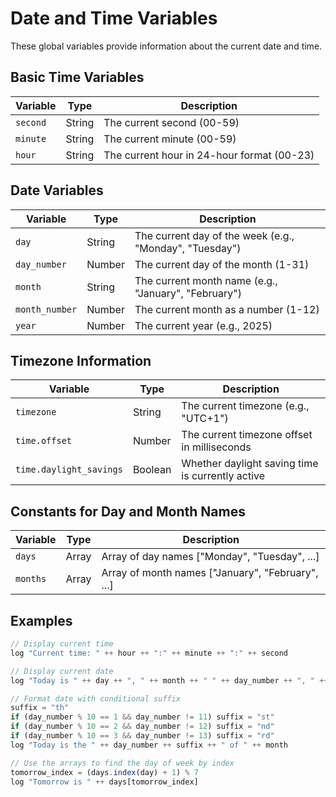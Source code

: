 # Date and Time Variables

These global variables provide information about the current date and time.

## Basic Time Variables

| Variable | Type | Description |
|----------|------|-------------|
| `second` | String | The current second (00-59) |
| `minute` | String | The current minute (00-59) |
| `hour` | String | The current hour in 24-hour format (00-23) |

## Date Variables

| Variable | Type | Description |
|----------|------|-------------|
| `day` | String | The current day of the week (e.g., "Monday", "Tuesday") |
| `day_number` | Number | The current day of the month (1-31) |
| `month` | String | The current month name (e.g., "January", "February") |
| `month_number` | Number | The current month as a number (1-12) |
| `year` | Number | The current year (e.g., 2025) |

## Timezone Information

| Variable | Type | Description |
|----------|------|-------------|
| `timezone` | String | The current timezone (e.g., "UTC+1") |
| `time.offset` | Number | The current timezone offset in milliseconds |
| `time.daylight_savings` | Boolean | Whether daylight saving time is currently active |

## Constants for Day and Month Names

| Variable | Type | Description |
|----------|------|-------------|
| `days` | Array | Array of day names ["Monday", "Tuesday", ...] |
| `months` | Array | Array of month names ["January", "February", ...] |

## Examples

```javascript
// Display current time
log "Current time: " ++ hour ++ ":" ++ minute ++ ":" ++ second

// Display current date
log "Today is " ++ day ++ ", " ++ month ++ " " ++ day_number ++ ", " ++ year

// Format date with conditional suffix
suffix = "th"
if (day_number % 10 == 1 && day_number != 11) suffix = "st"
if (day_number % 10 == 2 && day_number != 12) suffix = "nd"
if (day_number % 10 == 3 && day_number != 13) suffix = "rd"
log "Today is the " ++ day_number ++ suffix ++ " of " ++ month

// Use the arrays to find the day of week by index
tomorrow_index = (days.index(day) + 1) % 7
log "Tomorrow is " ++ days[tomorrow_index]
```